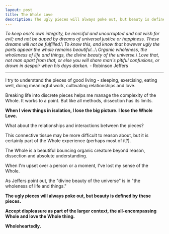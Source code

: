 ```yaml
---
layout: post
title: The Whole Love
description: The ugly pieces will always poke out, but beauty is defined by these pieces.
---
```

*To keep one's own integrity, be merciful and uncorrupted and not wish for evil; and not be duped by dreams of universal justice or happiness.  These dreams will not be fulfilled.*\\
*To know this, and know that however ugly the parts appear the whole remains beautiful...*\\
*Organic wholeness, the wholeness of life and things, the divine beauty of the universe.*\\
*Love that, not man apart from that, or else you will share man's pitiful confusions, or drown in despair when his days darken.* - Robinson Jeffers

-------

I try to understand the pieces of good living -  sleeping, exercising, eating well, doing meaningful work, cultivating relationships and love.

Breaking life into discrete pieces helps me manage the complexity of the Whole. It works to a point. But like all methods, dissection has its limits.

**When I view things in isolation, I lose the big picture.  I lose the Whole Love.**

What about the relationships and interactions between the pieces?

This connective tissue may be more difficult to reason about, but it is certainly part of the Whole experience (perhaps most of it?).

The Whole is a beautiful bouncing organic creature beyond reason, dissection and absolute understanding.

When I'm upset over a person or a moment, I've lost my sense of the Whole.

As Jeffers point out, the "divine beauty of the universe" is in "the wholeness of life and things."

**The ugly pieces will always poke out, but beauty is defined by these pieces.**

**Accept displeasure as part of the larger context, the all-encompassing Whole and love the Whole thing.**

**Wholeheartedly.**
